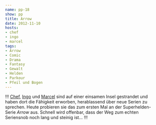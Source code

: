 ```yaml
---
name: pp-18
show: pp
title: Arrow
date: 2012-11-10
hosts:
- chef
- ingo
- marcel
tags:
- Arrow
- Comic
- Drama
- Fantasy
- Gewalt
- Helden
- Parkour
- Pfeil und Bogen
---
```

!!!
[Chef](https://twitter.com/grischder), [Ingo](https://twitter.com/ingoebel) und [Marcel](https://twitter.com/xartas) sind auf einer einsamen Insel gestrandet und haben dort die Fähigkeit erworben, herablassend über neue Serien zu sprechen. Heute probieren sie das zum ersten Mal an der Superhelden-Serie _Arrow_ aus. Schnell wird offenbar, dass der Weg zum echten Seriensnob noch lang und steinig ist...
!!!

